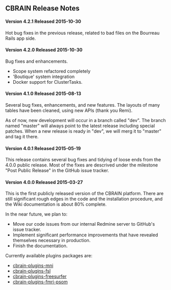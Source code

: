 ## CBRAIN Release Notes

#### Version 4.2.1 Released 2015-10-30

Hot bug fixes in the previous release, related to bad files on
the Bourreau Rails app side.

#### Version 4.2.0 Released 2015-10-30

Bug fixes and enhancements.

- Scope system refactored completely
- 'Boutique' system integration
- Docker support for ClusterTasks.

#### Version 4.1.0 Released 2015-08-13

Several bug fixes, enhancements, and new features. The layouts of
many tables have been cleaned, using new APIs (thank you Remi).

As of now, new development will occur in a branch called "dev".
The branch named "master" will always point to the latest release
including special patches. When a new release is ready in "dev",
we will merg it to "master" and tag it there.

#### Version 4.0.1 Released 2015-05-19

This release contains several bug fixes and tidying of loose ends
from the 4.0.0 public release. Most of the fixes are descrived
under the milestone "Post Public Release" in the GitHub issue tracker.

#### Version 4.0.0 Released 2015-03-27

This is the first publicly released version of the CBRAIN platform.
There are still significant rough edges in the code and the
installation procedure, and the Wiki documentation is about 80%
complete.

In the near future, we plan to:

- Move our code issues from our internal Redmine server to GitHub's issue tracker.
- Implement significant performance improvements that have revealed themselves necessary in production.
- Finish the documentation.

Currently available plugins packages are:

- [cbrain-plugins-mni](https://github.com/aces/cbrain-plugins-mni)
- [cbrain-plugins-fsl](https://github.com/aces/cbrain-plugins-fsl)
- [cbrain-plugins-freesurfer](https://github.com/aces/cbrain-plugins-freesurfer)
- [cbrain-plugins-fmri-psom](https://github.com/aces/cbrain-plugins-fmri-psom)

